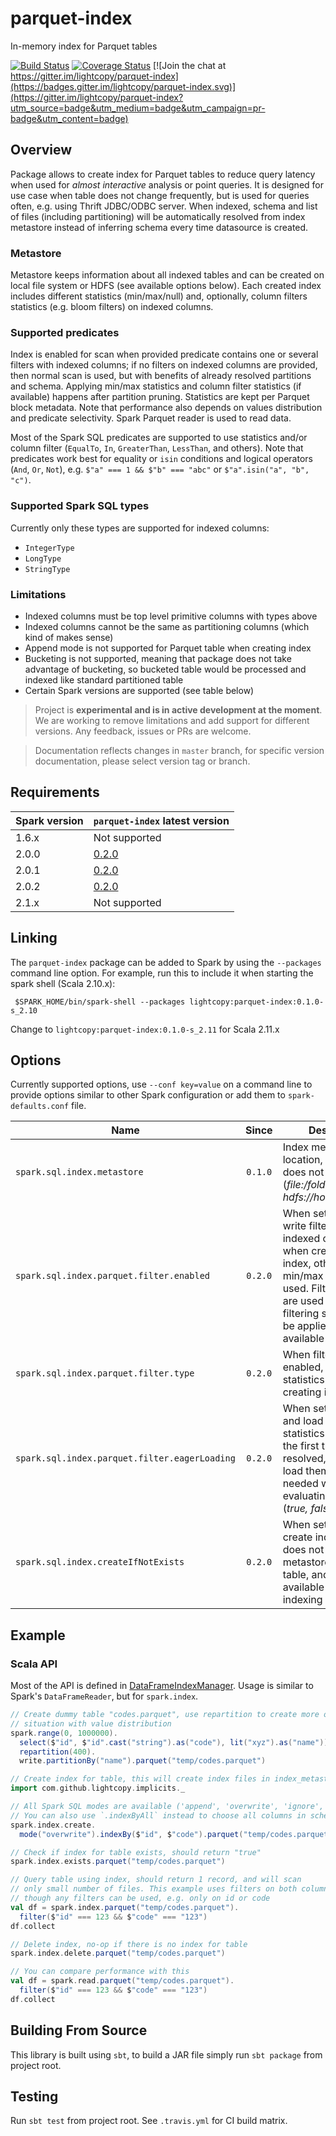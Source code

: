 # parquet-index
In-memory index for Parquet tables

[![Build Status](https://travis-ci.org/lightcopy/parquet-index.svg?branch=master)](https://travis-ci.org/lightcopy/parquet-index)
[![Coverage Status](https://coveralls.io/repos/github/lightcopy/parquet-index/badge.svg?branch=master)](https://coveralls.io/github/lightcopy/parquet-index?branch=master)
[![Join the chat at https://gitter.im/lightcopy/parquet-index](https://badges.gitter.im/lightcopy/parquet-index.svg)](https://gitter.im/lightcopy/parquet-index?utm_source=badge&utm_medium=badge&utm_campaign=pr-badge&utm_content=badge)

## Overview
Package allows to create index for Parquet tables to reduce query latency when used for
_almost interactive_ analysis or point queries. It is designed for use case when table does not
change frequently, but is used for queries often, e.g. using Thrift JDBC/ODBC server. When indexed,
schema and list of files (including partitioning) will be automatically resolved from index
metastore instead of inferring schema every time datasource is created.

### Metastore
Metastore keeps information about all indexed tables and can be created on local file system or HDFS
(see available options below). Each created index includes different statistics (min/max/null) and,
optionally, column filters statistics (e.g. bloom filters) on indexed columns.

### Supported predicates
Index is enabled for scan when provided predicate contains one or several filters with indexed
columns; if no filters on indexed columns are provided, then normal scan is used, but with benefits
of already resolved partitions and schema. Applying min/max statistics and column filter statistics
(if available) happens after partition pruning. Statistics are kept per Parquet block metadata. Note
that performance also depends on values distribution and predicate selectivity. Spark Parquet reader
is used to read data.

Most of the Spark SQL predicates are supported to use statistics and/or column filter
(`EqualTo`, `In`, `GreaterThan`, `LessThan`, and others). Note that predicates work best for
equality or `isin` conditions and logical operators (`And`, `Or`, `Not`),
e.g. `$"a" === 1 && $"b" === "abc"` or `$"a".isin("a", "b", "c")`.

### Supported Spark SQL types
Currently only these types are supported for indexed columns:
- `IntegerType`
- `LongType`
- `StringType`

### Limitations
- Indexed columns must be top level primitive columns with types above
- Indexed columns cannot be the same as partitioning columns (which kind of makes sense)
- Append mode is not supported for Parquet table when creating index
- Bucketing is not supported, meaning that package does not take advantage of bucketing, so
bucketed table would be processed and indexed like standard partitioned table
- Certain Spark versions are supported (see table below)

> Project is **experimental and is in active development at the moment**. We are working to remove
> limitations and add support for different versions. Any feedback, issues or PRs are welcome.

> Documentation reflects changes in `master` branch, for specific version documentation, please
> select version tag or branch.

## Requirements
| Spark version | `parquet-index` latest version |
|---------------|--------------------------------|
| 1.6.x | Not supported |
| 2.0.0 | [0.2.0](http://spark-packages.org/package/lightcopy/parquet-index) |
| 2.0.1 | [0.2.0](http://spark-packages.org/package/lightcopy/parquet-index) |
| 2.0.2 | [0.2.0](http://spark-packages.org/package/lightcopy/parquet-index) |
| 2.1.x | Not supported |

## Linking
The `parquet-index` package can be added to Spark by using the `--packages` command line option.
For example, run this to include it when starting the spark shell (Scala 2.10.x):
```shell
 $SPARK_HOME/bin/spark-shell --packages lightcopy:parquet-index:0.1.0-s_2.10
```
Change to `lightcopy:parquet-index:0.1.0-s_2.11` for Scala 2.11.x

## Options
Currently supported options, use `--conf key=value` on a command line to provide options similar to
other Spark configuration or add them to `spark-defaults.conf` file.

| Name | Since | Description | Default |
|------|:-----:|-------------|---------|
| `spark.sql.index.metastore` | `0.1.0` | Index metastore location, created if does not exist (_file:/folder, hdfs://host:port/folder_) | _working directory_
| `spark.sql.index.parquet.filter.enabled` | `0.2.0` | When set to `true`, write filter statistics for indexed columns when creating table index, otherwise only min/max statistics are used. Filter statistics are used during filtering stage, if can be applied and available (_true, false_) | _false_
| `spark.sql.index.parquet.filter.type` | `0.2.0` | When filter statistics enabled, select type of statistics to use when creating index (_bloom_) | _bloom_
| `spark.sql.index.parquet.filter.eagerLoading` | `0.2.0` | When set to `true`, read and load all filter statistics in memory the first time catalog is resolved, otherwise load them lazily as needed when evaluating predicate (_true, false_) | _false_
| `spark.sql.index.createIfNotExists` | `0.2.0` | When set to true, create index if one does not exist in metastore for the table, and will use all available columns for indexing (_true, false_) | _false_

## Example

### Scala API
Most of the API is defined in [DataFrameIndexManager](./src/main/scala/org/apache/spark/sql/DataFrameIndexManager.scala).
Usage is similar to Spark's `DataFrameReader`, but for `spark.index`.

```scala
// Create dummy table "codes.parquet", use repartition to create more or less generic
// situation with value distribution
spark.range(0, 1000000).
  select($"id", $"id".cast("string").as("code"), lit("xyz").as("name")).
  repartition(400).
  write.partitionBy("name").parquet("temp/codes.parquet")

// Create index for table, this will create index files in index_metastore
import com.github.lightcopy.implicits._

// All Spark SQL modes are available ('append', 'overwrite', 'ignore', 'error')
// You can also use `.indexByAll` instead to choose all columns in schema that can be indexed
spark.index.create.
  mode("overwrite").indexBy($"id", $"code").parquet("temp/codes.parquet")

// Check if index for table exists, should return "true"
spark.index.exists.parquet("temp/codes.parquet")

// Query table using index, should return 1 record, and will scan
// only small number of files. This example uses filters on both columns,
// though any filters can be used, e.g. only on id or code
val df = spark.index.parquet("temp/codes.parquet").
  filter($"id" === 123 && $"code" === "123")
df.collect

// Delete index, no-op if there is no index for table
spark.index.delete.parquet("temp/codes.parquet")

// You can compare performance with this
val df = spark.read.parquet("temp/codes.parquet").
  filter($"id" === 123 && $"code" === "123")
df.collect
```

## Building From Source
This library is built using `sbt`, to build a JAR file simply run `sbt package` from project root.

## Testing
Run `sbt test` from project root. See `.travis.yml` for CI build matrix.

